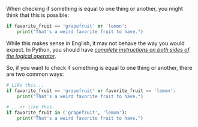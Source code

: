 When checking if something is equal to one thing or another, you might think that this is possible:
```py
if favorite_fruit == 'grapefruit' or 'lemon':
    print("That's a weird favorite fruit to have.")
```
While this makes sense in English, it may not behave the way you would expect. In Python, you should have _[complete instructions on both sides of the logical operator](https://docs.python.org/3/reference/expressions.html#boolean-operations)_.

So, if you want to check if something is equal to one thing or another, there are two common ways:
```py
# Like this...
if favorite_fruit == 'grapefruit' or favorite_fruit == 'lemon':
    print("That's a weird favorite fruit to have.")

# ...or like this.
if favorite_fruit in ('grapefruit', 'lemon'):
    print("That's a weird favorite fruit to have.")
```
